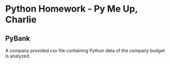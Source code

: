 Python Homework - Py Me Up, Charlie
===================================

PyBank
------


A company provided csv file containing Python data of the company budget is analyzed. 
